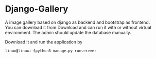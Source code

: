 # Django-Gallery


A image gallery based on django as backend and bootstrap as frontend. You can download it from Download and can run it with or without virtual environment.
The admin should update the database manually.

Download it and run the application by
```shell
linux@linux:-$python3 manage.py runserever
```
